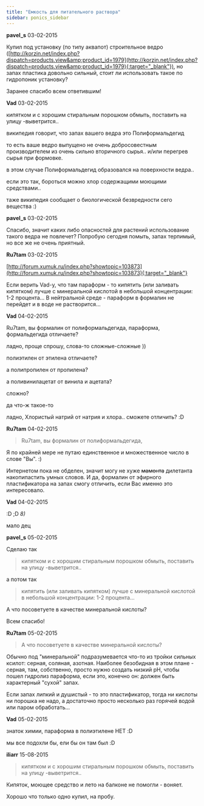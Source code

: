 ```yaml
---
title: "Емкость для питательного раствора"
sidebar: ponics_sidebar
---
```


**pavel_s** 03-02-2015

Купил под установку (по типу аквапот) строительное ведро ([http://korzin.net/index.php?dispatch=products.view&amp;product_id=1979](http://korzin.net/index.php?dispatch=products.view&amp;product_id=1979){:target="_blank"}), но запах пластика довольно сильный, стоит ли использовать такое по гидропоник установку?

Заранее спасибо всем ответившим!


**Vad** 03-02-2015

кипятком и с хорошим стиральным порошком обмыть, поставить на улицу -выветрится..

википедия говорит, что запах вашего ведра это Полиформальдегид

то есть ваше ведро выпущено не очень добросовестным производителем из очень сильно вторичного сырья.. и/или перегрев сырья при формовке.

в этом случае Полиформальдегид образовался на поверхности ведра..

если это так, бороться можно хлор содержащими моющими средствами..

таже википедия сообщает о биологической безвредности сего вещества :)



**pavel_s** 03-02-2015

Спасибо, значит каких либо опасностей для растений использование такого ведра не повлечет? Попробую сегодня помыть, запах терпимый, но все же не очень приятный. 


**Ru7tam** 03-02-2015

[http://forum.xumuk.ru/index.php?showtopic=103873](http://forum.xumuk.ru/index.php?showtopic=103873){:target="_blank"}

Если верить Vad-у, что там параформ - то кипятить (или заливать кипятком) лучше с минеральной кислотой в небольшой концентрации: 1-2 процента... В нейтральной среде - параформ в формалин не перейдет и в воде не растворится...


**Vad** 04-02-2015

Ru7tam, вы формалин от полиформальдегида, параформа, формальдегида отличаете?

ладно, проще спрошу, слова-то сложные-сложные ))

полиэтилен от этилена отличаете?

а полипропилен от пропилена?

а поливинилацетат от винила и ацетата?

сложно?

да что-ж такое-то

ладно, Хлористый натрий от натрия и хлора.. сможете отличить? :D


**Ru7tam** 04-02-2015

> Ru7tam, вы формалин от полиформальдегида, 

Я по крайней мере не путаю единственное и множественное число в слове "Вы". :) 

Интернетом пока не обделен, значит могу не хуже ~~мамонта~~ дилетанта накопипастить умных словов. И да, формалин от эфирного пластификатора на запах смогу отличить, если Вас именно это интересовало.


**Vad** 04-02-2015

 :D ;D *8)*

мало дец


**pavel_s** 05-02-2015

Сделаю так

> кипятком и с хорошим стиральным порошком обмыть, поставить на улицу -выветрится..

а потом так

> кипятить (или заливать кипятком) лучше с минеральной кислотой в небольшой концентрации: 1-2 процента... 

А что посоветуете в качестве минеральной кислоты?

Всем спасибо!


**Ru7tam** 05-02-2015

> А что посоветуете в качестве минеральной кислоты?

Обычно под "минеральной" подразумевается что-то из тройки сильных ксилот: серная, соляная, азотная. Наиболее безобидная в этом плане - серная, там, собственно, просто нужно создать низкий pH, чтобы пошел гидролиз параформа, если это, конечно он: должен быть характерный "сухой" запах. 

Если запах липкий и душистый - то это пластификатор, тогда ни кислоты ни порошка не надо, а достаточно просто несколько раз горячей водой или паром обработать...


**Vad** 05-02-2015

знаток химии, параформа в полиэтилене НЕТ :D

мы все подохли бы, ели бы он там был :D


**iliarr** 15-08-2015

> кипятком и с хорошим стиральным порошком обмыть, поставить на улицу -выветрится..

Кипяток, моющее средство и лето на балконе не помогли - воняет. 

Хорошо что только одно купил, на пробу. 


